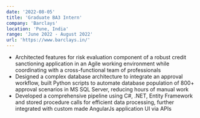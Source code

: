 ```yaml
---
date: '2022-08-05'
title: 'Graduate BA3 Intern'
company: 'Barclays'
location: 'Pune, India'
range: 'June 2022 - August 2022'
url: 'https://www.barclays.in/'
---
```


- Architected features for risk evaluation component of a robust credit sanctioning application in an Agile working environment while coordinating with a cross-functional team of professionals
- Designed a complex database architecture to integrate an approval workflow, built Python scripts to automate database population of 800+ approval scenarios in MS SQL Server, reducing hours of manual work
- Developed a comprehensive pipeline using C#, .NET, Entity Framework and stored procedure calls for efficient data processing, further integrated with custom made AngularJs application UI via APIs
